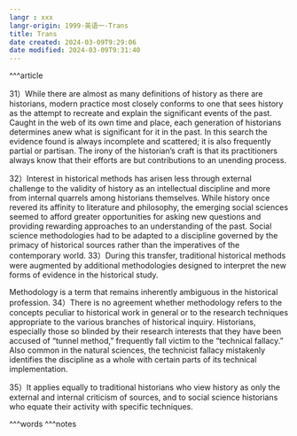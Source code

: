 ```yaml
---
langr : xxx
langr-origin: 1999-英语一-Trans
title: Trans
date created: 2024-03-09T9:29:06
date modified: 2024-03-09T9:31:40
---
```


^^^article

31）While there are almost as many definitions of history as there are historians, modern practice most closely conforms to one that sees history as the attempt to recreate and explain the significant events of the past. Caught in the web of its own time and place, each generation of historians determines anew what is significant for it in the past. In this search the evidence found is always incomplete and scattered; it is also frequently partial or partisan. The irony of the historian’s craft is that its practitioners always know that their efforts are but contributions to an unending process.

32）Interest in historical methods has arisen less through external challenge to the validity of history as an intellectual discipline and more from internal quarrels among historians themselves. While history once revered its affinity to literature and philosophy, the emerging social sciences seemed to afford greater opportunities for asking new questions and providing rewarding approaches to an understanding of the past. Social science methodologies had to be adapted to a discipline governed by the primacy of historical sources rather than the imperatives of the contemporary world. 33）During this transfer, traditional historical methods were augmented by additional methodologies designed to interpret the new forms of evidence in the historical study.

Methodology is a term that remains inherently ambiguous in the historical profession. 34）There is no agreement whether methodology refers to the concepts peculiar to historical work in general or to the research techniques appropriate to the various branches of historical inquiry. Historians, especially those so blinded by their research interests that they have been accused of “tunnel method,” frequently fall victim to the “technical fallacy.” Also common in the natural sciences, the technicist fallacy mistakenly identifies the discipline as a whole with certain parts of its technical implementation.

35）It applies equally to traditional historians who view history as only the external and internal criticism of sources, and to social science historians who equate their activity with specific techniques.




^^^words
^^^notes
